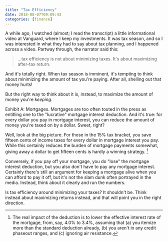 ```yaml
---
title: "Tax Efficiency"
date: 2018-08-07T09:09:43
categories: [finance]
---
```


A while ago, I watched (almost; I read the transcript) a little informational video at Vanguard, where I keep my investments. It was tax season, and so I was interested in what they had to say about tax planning, and I happened across a video. Partway through, the narrator said this:

<blockquote>...tax efficiency is not about minimizing taxes. It's about maximizing after-tax return.</blockquote>

And it's totally right. When tax season is imminent, it's tempting to think about minimizing the amount of tax you're paying. After all, shelling out that money hurts!

But the right way to think about it is, instead, to maximize the amount of money you're _keeping_.

Exhibit A: Mortgages. Mortgages are too often touted in the press as entitling one to the "lucrative" mortgage interest deduction. And it's true: for every dollar you pay in mortgage interest, you can reduce the amount of money you're taxed on by a dollar. Sweet, right?

Well, look at the big picture. For those in the 15% tax bracket, you save fifteen cents of income taxes for every dollar in mortgage interest you pay. While this certainly reduces the burden of mortgage payments somewhat, giving away a dollar to get fifteen cents is hardly a winning strategy. [^1]

Conversely, if you pay off your mortgage, you do "lose" the mortgage interest deduction, but you also don't have to pay any mortgage interest. Certainly there's still an argument for keeping a mortgage alive when you can afford to pay it off, but it's not the slam dunk often portrayed in the media. Instead, think about it clearly and run the numbers.

Is tax efficiency around minimizing your taxes? It shouldn't be. Think instead about maximizing returns instead, and that will point you in the right direction.

[^1]: The real impact of the deduction is to lower the effective interest rate of the mortgage, from, say, 4.0% to 3.4%, assuming that (a) you itemize more than the standard deduction already, (b) you aren't in any credit phaseout ranges, and \(c) ignoring air resistance.

